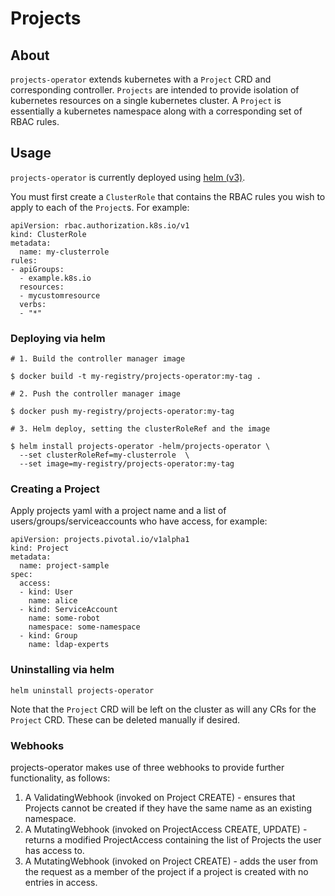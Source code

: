 # Projects

## About

`projects-operator` extends kubernetes with a `Project` CRD and corresponding
controller.  `Projects` are intended to provide isolation of kubernetes
resources on a single kubernetes cluster.  A `Project` is essentially a
kubernetes namespace along with a corresponding set of RBAC rules.

## Usage

`projects-operator` is currently deployed using [helm (v3)](https://helm.sh/).

You must first create a `ClusterRole` that contains the RBAC
rules you wish to apply to each of the `Project`s. For example:

```
apiVersion: rbac.authorization.k8s.io/v1
kind: ClusterRole
metadata:
  name: my-clusterrole
rules:
- apiGroups:
  - example.k8s.io
  resources:
  - mycustomresource
  verbs:
  - "*"
```

### Deploying via helm

```
# 1. Build the controller manager image

$ docker build -t my-registry/projects-operator:my-tag .

# 2. Push the controller manager image

$ docker push my-registry/projects-operator:my-tag

# 3. Helm deploy, setting the clusterRoleRef and the image

$ helm install projects-operator -helm/projects-operator \
  --set clusterRoleRef=my-clusterrole  \
  --set image=my-registry/projects-operator:my-tag
```

### Creating a Project

Apply projects yaml with a project name and a list of users/groups/serviceaccounts who have access, for example:

```
apiVersion: projects.pivotal.io/v1alpha1
kind: Project
metadata:
  name: project-sample
spec:
  access:
  - kind: User
    name: alice
  - kind: ServiceAccount
    name: some-robot
    namespace: some-namespace
  - kind: Group
    name: ldap-experts
```

### Uninstalling via helm

```
helm uninstall projects-operator
```

Note that the `Project` CRD will be left on the cluster as will any CRs for the `Project` CRD. These can be deleted manually if desired.

### Webhooks

projects-operator makes use of three webhooks to provide further functionality, as follows:

1. A ValidatingWebhook (invoked on Project CREATE) - ensures that Projects cannot be created if they have the same name as an existing namespace.
1. A MutatingWebhook (invoked on ProjectAccess CREATE, UPDATE) - returns a modified ProjectAccess containing the list of Projects the user has access to.
1. A MutatingWebhook (invoked on Project CREATE) - adds the user from the request as a member of the project if a project is created with no entries in access.
